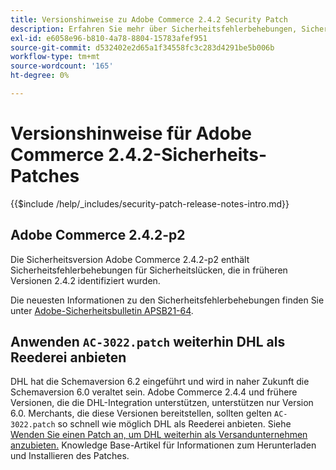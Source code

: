 ```yaml
---
title: Versionshinweise zu Adobe Commerce 2.4.2 Security Patch
description: Erfahren Sie mehr über Sicherheitsfehlerbehebungen, Sicherheitsverbesserungen und andere sicherheitsrelevante Updates, die in den Sicherheits-Patch-Versionen für Adobe Commerce Version 2.4.2 enthalten sind.
exl-id: e6058e96-b810-4a78-8804-15783afef951
source-git-commit: d532402e2d65a1f34558fc3c283d4291be5b006b
workflow-type: tm+mt
source-wordcount: '165'
ht-degree: 0%

---
```



# Versionshinweise für Adobe Commerce 2.4.2-Sicherheits-Patches

{{$include /help/_includes/security-patch-release-notes-intro.md}}

## Adobe Commerce 2.4.2-p2

Die Sicherheitsversion Adobe Commerce 2.4.2-p2 enthält Sicherheitsfehlerbehebungen für Sicherheitslücken, die in früheren Versionen 2.4.2 identifiziert wurden.

Die neuesten Informationen zu den Sicherheitsfehlerbehebungen finden Sie unter [Adobe-Sicherheitsbulletin APSB21-64](https://helpx.adobe.com/security/products/magento/apsb21-64.html).

## Anwenden `AC-3022.patch` weiterhin DHL als Reederei anbieten

DHL hat die Schemaversion 6.2 eingeführt und wird in naher Zukunft die Schemaversion 6.0 veraltet sein. Adobe Commerce 2.4.4 und frühere Versionen, die die DHL-Integration unterstützen, unterstützen nur Version 6.0. Merchants, die diese Versionen bereitstellen, sollten gelten `AC-3022.patch` so schnell wie möglich DHL als Reederei anbieten. Siehe [Wenden Sie einen Patch an, um DHL weiterhin als Versandunternehmen anzubieten.](https://support.magento.com/hc/en-us/articles/7707818131597-Apply-a-patch-to-continue-offering-DHL-as-shipping-carrier) Knowledge Base-Artikel für Informationen zum Herunterladen und Installieren des Patches.
